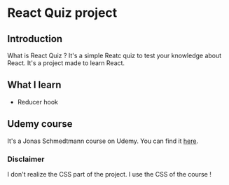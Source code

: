 # React Quiz project

## Introduction

What is React Quiz ? It's a simple Reatc quiz to test your knowledge about React. It's a project made to learn React.

## What I learn

- Reducer hook

## Udemy course

It's a Jonas Schmedtmann course on Udemy. You can find it [here](https://www.udemy.com/course/the-ultimate-react-course/).

### Disclaimer

I don't realize the CSS part of the project. I use the CSS of the course !

